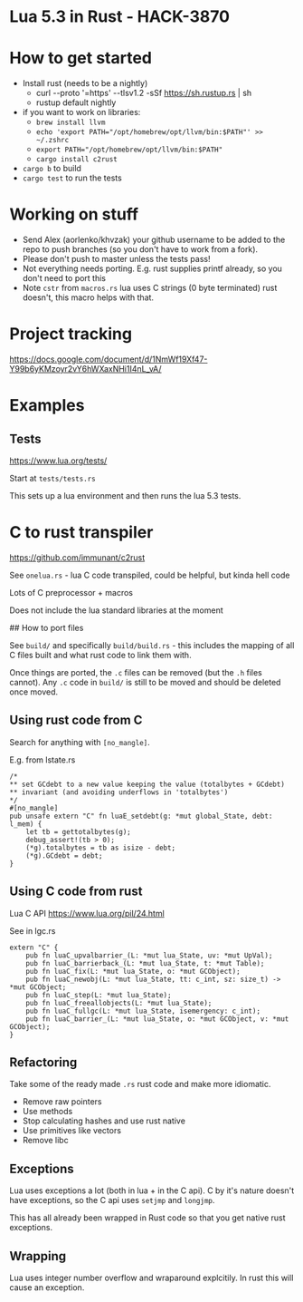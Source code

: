 # Lua 5.3 in Rust - HACK-3870

# How to get started

  * Install rust (needs to be a nightly)
    * curl --proto '=https' --tlsv1.2 -sSf https://sh.rustup.rs | sh
    * rustup default nightly
  * if you want to work on libraries:
    * `brew install llvm`
    * `echo 'export PATH="/opt/homebrew/opt/llvm/bin:$PATH"' >> ~/.zshrc`
    * `export PATH="/opt/homebrew/opt/llvm/bin:$PATH"`
    * `cargo install c2rust`
  * `cargo b` to build
  * `cargo test` to run the tests

# Working on stuff

 * Send Alex (aorlenko/khvzak) your github username to be added to the repo to push branches (so you don't have to work from a fork).
 * Please don't push to master unless the tests pass!
 * Not everything needs porting. E.g. rust supplies printf already, so you don't need to port this
 * Note `cstr` from `macros.rs` lua uses C strings (0 byte terminated) rust doesn't, this macro helps with that.

# Project tracking

  https://docs.google.com/document/d/1NmWf19Xf47-Y99b6yKMzoyr2vY6hWXaxNHi1I4nL_vA/


# Examples

## Tests

https://www.lua.org/tests/

Start at `tests/tests.rs`

This sets up a lua environment and then runs the lua 5.3 tests.

# C to rust transpiler

https://github.com/immunant/c2rust

See `onelua.rs` - lua C code transpiled, could be helpful, but kinda hell code

Lots of C preprocessor + macros

Does not include the lua standard libraries at the moment

## How to port files

See `build/` and specifically `build/build.rs` - this includes the mapping of all C files built and what rust code to link them with.

Once things are ported, the `.c` files can be removed (but the `.h` files cannot). Any `.c` code in `build/` is still to be moved and should be deleted once moved.

## Using rust code from C

Search for anything with `[no_mangle]`.

E.g. from lstate.rs

    /*
    ** set GCdebt to a new value keeping the value (totalbytes + GCdebt)
    ** invariant (and avoiding underflows in 'totalbytes')
    */
    #[no_mangle]
    pub unsafe extern "C" fn luaE_setdebt(g: *mut global_State, debt: l_mem) {
        let tb = gettotalbytes(g);
        debug_assert!(tb > 0);
        (*g).totalbytes = tb as isize - debt;
        (*g).GCdebt = debt;
    }

## Using C code from rust

Lua C API https://www.lua.org/pil/24.html

See in lgc.rs

    extern "C" {
        pub fn luaC_upvalbarrier_(L: *mut lua_State, uv: *mut UpVal);
        pub fn luaC_barrierback_(L: *mut lua_State, t: *mut Table);
        pub fn luaC_fix(L: *mut lua_State, o: *mut GCObject);
        pub fn luaC_newobj(L: *mut lua_State, tt: c_int, sz: size_t) -> *mut GCObject;
        pub fn luaC_step(L: *mut lua_State);
        pub fn luaC_freeallobjects(L: *mut lua_State);
        pub fn luaC_fullgc(L: *mut lua_State, isemergency: c_int);
        pub fn luaC_barrier_(L: *mut lua_State, o: *mut GCObject, v: *mut GCObject);
    }

## Refactoring

Take some of the ready made `.rs` rust code and make more idiomatic.

  * Remove raw pointers
  * Use methods
  * Stop calculating hashes and use rust native
  * Use primitives like vectors
  * Remove libc

## Exceptions

Lua uses exceptions a lot (both in lua + in the C api). C by it's nature doesn't have exceptions, so the C api uses `setjmp` and `longjmp`.

This has all already been wrapped in Rust code so that you get native rust exceptions.

## Wrapping

Lua uses integer number overflow and wraparound explcitily. In rust this will cause an exception.

